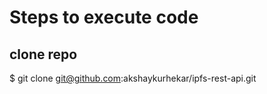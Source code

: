 # Steps to execute code

## clone repo

$ git clone git@github.com:akshaykurhekar/ipfs-rest-api.git


